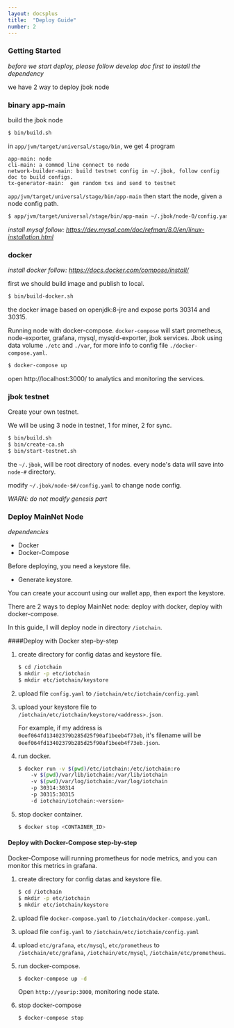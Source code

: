 ```yaml
---
layout: docsplus
title:  "Deploy Guide"
number: 2
---
```


### Getting Started

*before we start deploy, please follow develop doc first to install the dependency*

we have 2 way to deploy jbok node

### binary app-main

build the jbok node
```bash
$ bin/build.sh
```

in `app/jvm/target/universal/stage/bin`, we get 4 program
```
app-main: node
cli-main: a commod line connect to node
network-builder-main: build testnet config in ~/.jbok, follow config doc to build configs.
tx-generator-main:  gen random txs and send to testnet
```

`app/jvm/target/universal/stage/bin/app-main`
then start the node, given a node config path.
```bash
$ app/jvm/target/universal/stage/bin/app-main ~/.jbok/node-0/config.yaml
```

*install mysql follow: https://dev.mysql.com/doc/refman/8.0/en/linux-installation.html*

### docker

*install docker follow: https://docs.docker.com/compose/install/*

first we should build image and publish to local.

```bash
$ bin/build-docker.sh
``` 

the docker image based on openjdk:8-jre and expose ports 30314 and 30315.

Running node with docker-compose.
`docker-compose` will start prometheus, node-exporter, grafana, mysql,  mysqld-exporter, jbok services.
Jbok using data volume `./etc` and `./var`, for more info to config file `./docker-compose.yaml`.
```bash
$ docker-compose up
```

open http://localhost:3000/ to analytics and monitoring the services.

### jbok testnet

Create your own testnet. 

We will be using 3 node in testnet, 1 for miner, 2 for sync.

```bash
$ bin/build.sh
$ bin/create-ca.sh
$ bin/start-testnet.sh
```

the `~/.jbok`, will be root directory of nodes. every node's data will save into `node-#` directory.

modify `~/.jbok/node-$#/config.yaml` to change node config.

*WARN: do not modify genesis part*

### Deploy MainNet Node

*dependencies*

- Docker
- Docker-Compose

Before deploying, you need a keystore file.

- Generate keystore. 

You can create your account using our wallet app, then export the keystore.


There are 2 ways to deploy MainNet node: deploy with docker, deploy with docker-compose.

In this guide, I will deploy node in directory `/iotchain`.

####Deploy with Docker step-by-step
1. create directory for config datas and keystore file.

    ```bash
    $ cd /iotchain
    $ mkdir -p etc/iotchain
    $ mkdir etc/iotchain/keystore
    ```

2. upload file `config.yaml` to `/iotchain/etc/iotchain/config.yaml`
3. upload your keystore file to `/iotchain/etc/iotchain/keystore/<address>.json`.

    For example, if my address is `0eef064fd13402379b285d25f90af1beeb4f73eb`, it's filename will be `0eef064fd13402379b285d25f90af1beeb4f73eb.json`.
    
4. run docker.
    ```bash
    $ docker run -v $(pwd)/etc/iotchain:/etc/iotchain:ro 
        -v $(pwd)/var/lib/iotchain:/var/lib/iotchain 
        -v $(pwd)/var/log/iotchain:/var/log/iotchain 
        -p 30314:30314 
        -p 30315:30315 
        -d iotchain/iotchain:<version>
    ```
5. stop docker container.
    ```bash
    $ docker stop <CONTAINER_ID>
    ```
#### Deploy with Docker-Compose step-by-step
Docker-Compose will running prometheus for node metrics, and you can monitor this metrics in grafana. 

1. create directory for config datas and keystore file.

    ```bash
    $ cd /iotchain
    $ mkdir -p etc/iotchain
    $ mkdir etc/iotchain/keystore
    ```
2. upload file `docker-compose.yaml` to `/iotchain/docker-compose.yaml`.
3. upload file `config.yaml` to `/iotchain/etc/iotchain/config.yaml`
4. upload `etc/grafana`, `etc/mysql`, `etc/prometheus` to `/iotchain/etc/grafana`, `/iotchain/etc/mysql`, `/iotchain/etc/prometheus`.
5. run docker-compose.
    ```bash
    $ docker-compose up -d
    ```
    
    Open `http://yourip:3000`, monitoring node state.
6. stop docker-compose
    ```bash
    $ docker-compose stop
    ```